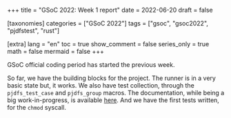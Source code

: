 +++
title = "GSoC 2022: Week 1 report"
date = 2022-06-20
draft = false

[taxonomies]
categories = ["GSoC 2022"]
tags = ["gsoc", "gsoc2022", "pjdfstest", "rust"]

[extra]
lang = "en"
toc = true
show_comment = false
series_only = true
math = false
mermaid = false
+++

GSoC official coding period has started the previous week.

So far, we have the building blocks for the project.
The runner is in a very basic state but, it works.
We also have test collection, through the `pjdfs_test_case` and
`pjdfs_group` macros.
The documentation, while being a big work-in-progress,
is available [here](https://musikid.github.io/pjdfstest/).
And we have the first tests written, for the `chmod` syscall.
